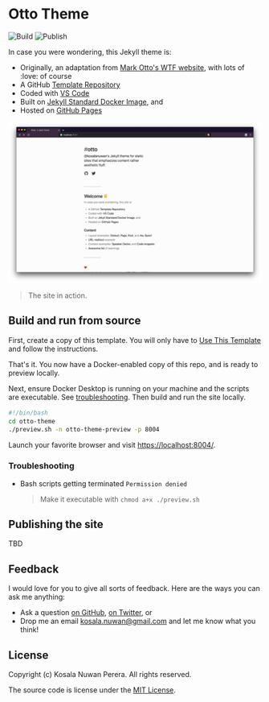 # Otto Theme

![Build](https://github.com/kosalanuwan/otto-theme/workflows/Build/badge.svg)
![Publish](https://github.com/kosalanuwan/otto-theme/workflows/Publish/badge.svg)

In case you were wondering, this Jekyll theme is:

- Originally, an adaptation from [Mark Otto's WTF website](http://wtfhtmlcss.com/), with lots of :love: of course
- A GitHub [Template Repository]()
- Coded with [VS Code]()
- Built on [Jekyll Standard Docker Image](), and
- Hosted on [GitHub Pages]()

![Screenshot](screenshot.png)

> The site in action.

## Build and run from source

First, create a copy of this template. You will only have to [Use This Template](https://github.com/kosalanuwan/otto-theme/generate/) and follow the instructions.

That's it. You now have a Docker-enabled copy of this repo, and is ready to preview locally.

Next, ensure Docker Desktop is running on your machine and the scripts are executable. See [troubleshooting](#troubleshooting). Then build and run the site locally.

```sh
#!/bin/bash
cd otto-theme
./preview.sh -n otto-theme-preview -p 8004
```

Launch your favorite browser and visit <https://localhost:8004/>.

### Troubleshooting

- Bash scripts getting terminated `Permission denied`
  > Make it executable with `chmod a+x ./preview.sh`

## Publishing the site

TBD

## Feedback

I would love for you to give all sorts of feedback. Here are the ways you can ask me anything:

- Ask a question [on GitHub](https://github.com/kosalanuwan/ama/), [on Twitter](https://twitter.com/kosalanuwan), or
- Drop me an email <kosala.nuwan@gmail.com> and let me know what you think!

## License

Copyright (c) Kosala Nuwan Perera. All rights reserved.

The source code is license under the [MIT License](LICENSE).
